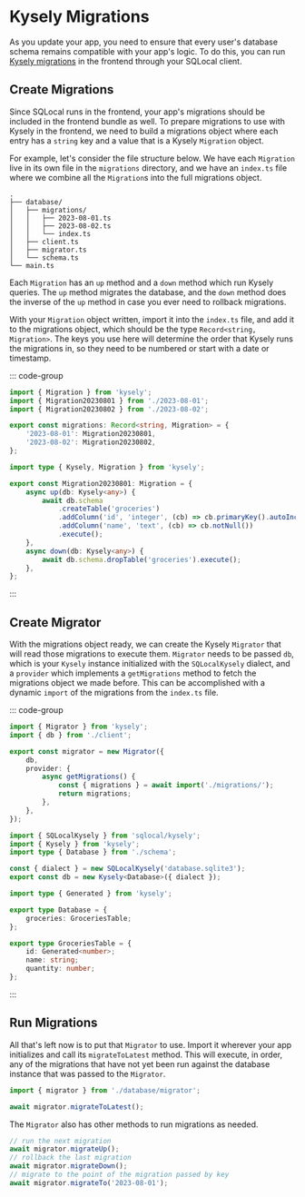 # Kysely Migrations

As you update your app, you need to ensure that every user's database schema remains compatible with your app's logic. To do this, you can run [Kysely migrations](https://kysely.dev/docs/migrations) in the frontend through your SQLocal client.

## Create Migrations

Since SQLocal runs in the frontend, your app's migrations should be included in the frontend bundle as well. To prepare migrations to use with Kysely in the frontend, we need to build a migrations object where each entry has a `string` key and a value that is a Kysely `Migration` object.

For example, let's consider the file structure below. We have each `Migration` live in its own file in the `migrations` directory, and we have an `index.ts` file where we combine all the `Migration`s into the full migrations object.

```
.
├── database/
│   ├── migrations/
│   │   ├── 2023-08-01.ts
│   │   ├── 2023-08-02.ts
│   │   └── index.ts
│   ├── client.ts
│   ├── migrator.ts
│   └── schema.ts
└── main.ts
```

Each `Migration` has an `up` method and a `down` method which run Kysely queries. The `up` method migrates the database, and the `down` method does the inverse of the `up` method in case you ever need to rollback migrations.

With your `Migration` object written, import it into the `index.ts` file, and add it to the migrations object, which should be the type `Record<string, Migration>`. The keys you use here will determine the order that Kysely runs the migrations in, so they need to be numbered or start with a date or timestamp.

::: code-group

```typescript [index.ts]
import { Migration } from 'kysely';
import { Migration20230801 } from './2023-08-01';
import { Migration20230802 } from './2023-08-02';

export const migrations: Record<string, Migration> = {
	'2023-08-01': Migration20230801,
	'2023-08-02': Migration20230802,
};
```

```typescript [2023-08-01.ts]
import type { Kysely, Migration } from 'kysely';

export const Migration20230801: Migration = {
	async up(db: Kysely<any>) {
		await db.schema
			.createTable('groceries')
			.addColumn('id', 'integer', (cb) => cb.primaryKey().autoIncrement())
			.addColumn('name', 'text', (cb) => cb.notNull())
			.execute();
	},
	async down(db: Kysely<any>) {
		await db.schema.dropTable('groceries').execute();
	},
};
```

:::

## Create Migrator

With the migrations object ready, we can create the Kysely `Migrator` that will read those migrations to execute them. `Migrator` needs to be passed `db`, which is your `Kysely` instance initialized with the `SQLocalKysely` dialect, and a `provider` which implements a `getMigrations` method to fetch the migrations object we made before. This can be accomplished with a dynamic `import` of the migrations from the `index.ts` file.

::: code-group

```typescript [migrator.ts]
import { Migrator } from 'kysely';
import { db } from './client';

export const migrator = new Migrator({
	db,
	provider: {
		async getMigrations() {
			const { migrations } = await import('./migrations/');
			return migrations;
		},
	},
});
```

```typescript [client.ts]
import { SQLocalKysely } from 'sqlocal/kysely';
import { Kysely } from 'kysely';
import type { Database } from './schema';

const { dialect } = new SQLocalKysely('database.sqlite3');
export const db = new Kysely<Database>({ dialect });
```

```typescript [schema.ts]
import type { Generated } from 'kysely';

export type Database = {
	groceries: GroceriesTable;
};

export type GroceriesTable = {
	id: Generated<number>;
	name: string;
	quantity: number;
};
```

:::

## Run Migrations

All that's left now is to put that `Migrator` to use. Import it wherever your app initializes and call its `migrateToLatest` method. This will execute, in order, any of the migrations that have not yet been run against the database instance that was passed to the `Migrator`.

```typescript [main.ts]
import { migrator } from './database/migrator';

await migrator.migrateToLatest();
```

The `Migrator` also has other methods to run migrations as needed.

```typescript
// run the next migration
await migrator.migrateUp();
// rollback the last migration
await migrator.migrateDown();
// migrate to the point of the migration passed by key
await migrator.migrateTo('2023-08-01');
```
